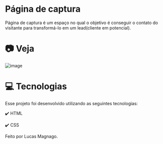 # Página de captura
Página de captura é um espaço no qual o objetivo é conseguir o contato do visitante para transformá-lo em um lead(cliente em potencial).

# 📷 Veja

![image](https://user-images.githubusercontent.com/82664638/121541175-70103d80-c9dd-11eb-8c7a-8020e12f96e0.png)

# 💻 Tecnologias
Esse projeto foi desenvolvido utilizando as seguintes tecnologias:

✔️ HTML

✔️ CSS

Feito por Lucas Magnago.
